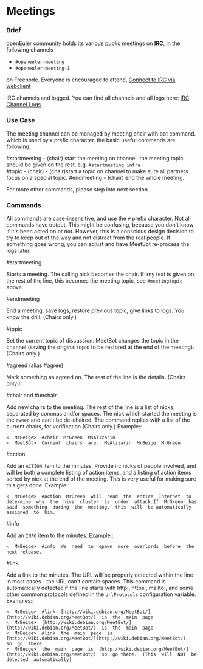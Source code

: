 # Meetings

### Brief

openEuler community holds its various public meetings on **[IRC](https://en.wikipedia.org/wiki/Internet_Relay_Chat)**, in the following channels

  - `#openeuler-meeting`
  - `#openeuler-meeting-1`
  
on Freenode. Everyone is encouraged to attend, [Connect to IRC via webclient](https://webchat.freenode.net/?randomnick=1&channels=%23openeuler-meeting%2C%23openeuler-meeting-1&prompt=1&uio=d4)

IRC channels and logged. You can find all channels and all logs here:
[IRC Channel Logs](http://meetings.openeuler.org/)

### Use Case

The meeting channel can be managed by meeting chair with bot command. which is used by ``#`` prefix character. the basic useful commands are following:

#startmeeting - (chair) start the meeting on channel. the meeting topic should be given on the rest. e.g. ``#startmeeting infra``  
#topic - (chair) - (chair)start a topic on channel to make sure all partners focus on a special topic.
#endmeeting - (chair) end the whole meeting.

For more other commands, please step into next section.

### Commands

All  commands  are  case-insensitive,  and  use  the  ``#``  prefix character.  Not  all  commands  have  output.  This  might  be  confusing, because  you  don't  know  if  it's  been  acted  on  or  not.  However,  this  is a  conscious  design  decision  to  try  to  keep  out  of  the  way  and  not distract  from  the  real  people.  If  something  goes  wrong,  you  can adjust  and  have  MeetBot  re-process  the  logs  later.

#startmeeting

Starts  a  meeting.  The  calling  nick  becomes  the  chair.  If  any  text is  given  on  the  rest  of  the  line,  this  becomes  the  meeting  topic, see  ``#meetingtopic``  above.

#endmeeting

End  a  meeting,  save  logs,  restore  previous  topic,  give  links  to logs.  You  know  the  drill.  (Chairs  only.)

#topic

Set  the  current  topic  of  discussion.  MeetBot  changes  the  topic  in the  channel  (saving  the  original  topic  to  be  restored  at  the  end  of the  meeting).  (Chairs  only.)

#agreed  (alias  #agree)

Mark  something  as  agreed  on.  The  rest  of  the  line  is  the  details. (Chairs  only.)

#chair  and  #unchair

Add  new  chairs  to  the  meeting.  The  rest  of  the  line  is  a  list  of nicks,  separated  by  commas  and/or  spaces.  The  nick  which  started the  meeting  is  the  ``owner``  and  can't  be  de-chaired.  The  command replies  with  a  list  of  the  current  chairs,  for  verification  (Chairs only.)  Example::
```
<  MrBeige>  #chair  MrGreen  MsAlizarin
<  MeetBot>  Current  chairs  are:  MsAlizarin  MrBeige  MrGreen
```
#action

Add  an  ``ACTION``  item  to  the  minutes.  Provide  irc  nicks  of  people involved,  and  will  be  both  a  complete  listing  of  action  items,  and  a listing  of  action  items  sorted  by  nick  at  the  end  of  the  meeting. This  is  very  useful  for  making  sure  this  gets  done.  Example::

```
<  MrBeige>  #action  MrGreen  will  read  the  entire  Internet  to determine  why  the  hive  cluster  is  under  attack.If  MrGreen  has  said  something  during  the  meeting,  this  will  be automatically  assigned  to  him.
```

#info

Add  an  ``INFO``  item  to  the  minutes.  Example::

```
<  MrBeige>  #info  We  need  to  spawn  more  overlords  before  the  next release.
```

#link

Add  a  link  to  the  minutes.  The  URL  will  be  properly  detected  within the  line  in  most  cases  -  the  URL  can't  contain  spaces.  This  command is  automatically  detected  if  the  line  starts  with  http:,  https:, mailto:,  and  some  other  common  protocols  defined  in  the ``UrlProtocols``  configuration  variable.  Examples::

```
<  MrBeige>  #link  [http://wiki.debian.org/MeetBot/](http://wiki.debian.org/MeetBot/)  is  the  main  page
<  MrBeige>  [http://wiki.debian.org/MeetBot/](http://wiki.debian.org/MeetBot/)  is  the  main  page
<  MrBeige>  #link  the  main  page  is  [http://wiki.debian.org/MeetBot/](http://wiki.debian.org/MeetBot/)
so  go  there
<  MrBeige>  the  main  page  is  [http://wiki.debian.org/MeetBot/](http://wiki.debian.org/MeetBot/)  so  go there.  (This  will  NOT  be  detected  automatically)
```
